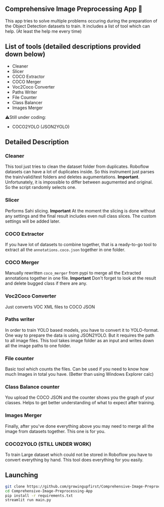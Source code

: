 ## Comprehensive Image Preprocessing App 🚀

This app tries to solve multiple problems occuring during the preparation of the Object Detection datasets to train.
It includes a list of tool which can help. (At least the help me every time)

## List of tools (detailed descriptions provided down below)

- Cleaner
- Slicer
- COCO Extractor
- COCO Merger
- Voc2Coco Converter
- Paths Writer
- File Counter
- Class Balancer
- Images Merger

⚠️Still under coding:
- COCO2YOLO (JSON2YOLO)

 
## Detailed Description
### Cleaner
This tool just tries to clean the dataset folder from duplicates. Roboflow datasets can have a lot of duplicates inside. So this instrument just parses the train/valid/test folders and deletes augumentations.
**Important**. Unfortunately, it is impossible to differ between augumented and original. So the script randomly selects one.

### Slicer
Performs Sahi slicing.
**Important** At the moment the slicing is done without any settings and the final result includes even null class slices. The custom settings will be added later.

### COCO Extractor
If you have lot of datasets to combine together, that is a ready-to-go tool to extract all the `annotations.coco.json` together in one folder.

### COCO Merger
Manually rewritten `coco_merger` from pypi to merge all the Extracted annotations together in one file.
**Important** Don't forget to look at the result and delete bugged class if there are any.

### Voc2Coco Converter
Just converts VOC XML files to COCO JSON

### Paths writer
In order to train YOLO based models, you have to convert it to YOLO-format. One way to prepare the data is using JSON2YOLO. But it requires the path to all image files. This tool takes image folder as an input and writes down all the image paths to one folder.

### File counter
Basic tool which counts the files. Can be used if you need to know how much Images in total you have. (Better than using Windows Explorer calc)

### Class Balance counter
You upload the COCO JSON and the counter shows you the graph of your classes. Helps to get better understanding of what to expect after training.

### Images Merger
Finally, after you've done everything above you may need to merge all the image from datasets together. This one is for you. 

### COCO2YOLO (STILL UNDER WORK)
To train Large dataset which could not be stored in Roboflow you have to convert everything by hand. This tool does everything for you easily.



 ## Launching

```bash
git clone https://github.com/growingupfirst/Comprehensive-Image-Preprocessing-App
cd Comprehensive-Image-Preprocessing-App
pip install -r requirements.txt
streamlit run main.py
```
